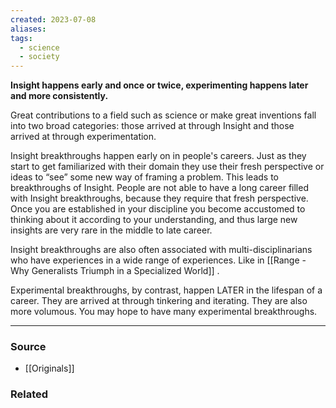 ```yaml
---
created: 2023-07-08
aliases: 
tags:
  - science
  - society
---
```

**Insight happens early and once or twice, experimenting happens later and more consistently.**

Great contributions to a field such as science or make great inventions fall into two broad categories: those arrived at through Insight and those arrived at through experimentation.

Insight breakthroughs happen early on in people's careers. Just as they start to get familiarized with their domain they use their fresh perspective or ideas to “see” some new way of framing a problem. This leads to breakthroughs of Insight. People are not able to have a long career filled with Insight breakthroughs, because they require that fresh perspective. Once you are established in your discipline you become accustomed to thinking about it according to your understanding, and thus large new insights are very rare in the middle to late career. 

Insight breakthroughs are also often associated with multi-disciplinarians who have experiences in a wide range of experiences. Like in [[Range - Why Generalists Triumph in a Specialized World]]  .

Experimental breakthroughs, by contrast, happen LATER in the lifespan of a career. They are arrived at through tinkering and iterating. They are also more volumous. You may hope to have many experimental breakthroughs.

---

### Source
- [[Originals]]

### Related